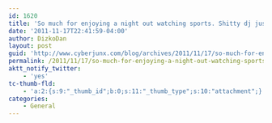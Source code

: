 ```yaml
---
id: 1620
title: 'So much for enjoying a night out watching sports. Shitty dj just came out. I've been warned of karaoke to come...'
date: '2011-11-17T22:41:59-04:00'
author: DizkoDan
layout: post
guid: 'http://www.cyberjunx.com/blog/archives/2011/11/17/so-much-for-enjoying-a-night-out-watching-sports-shitty-dj-just-came-out-ive-been-warned-of-karaoke-to-come/'
permalink: /2011/11/17/so-much-for-enjoying-a-night-out-watching-sports-shitty-dj-just-came-out-ive-been-warned-of-karaoke-to-come/
aktt_notify_twitter:
    - 'yes'
tc-thumb-fld:
    - 'a:2:{s:9:"_thumb_id";b:0;s:11:"_thumb_type";s:10:"attachment";}'
categories:
    - General
---
```


<div class="posterous_autopost"></div>